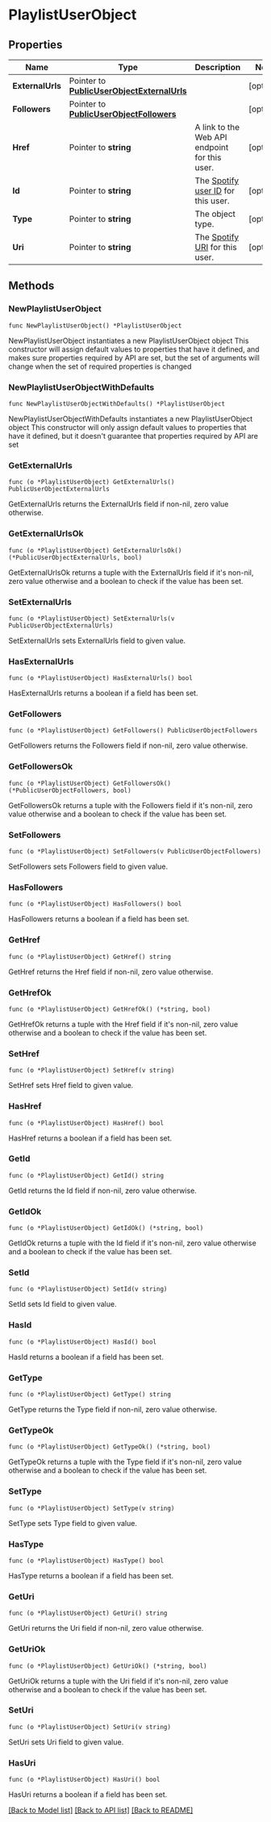 # PlaylistUserObject

## Properties

Name | Type | Description | Notes
------------ | ------------- | ------------- | -------------
**ExternalUrls** | Pointer to [**PublicUserObjectExternalUrls**](PublicUserObjectExternalUrls.md) |  | [optional] 
**Followers** | Pointer to [**PublicUserObjectFollowers**](PublicUserObjectFollowers.md) |  | [optional] 
**Href** | Pointer to **string** | A link to the Web API endpoint for this user.  | [optional] 
**Id** | Pointer to **string** | The [Spotify user ID](/documentation/web-api/#spotify-uris-and-ids) for this user.  | [optional] 
**Type** | Pointer to **string** | The object type.  | [optional] 
**Uri** | Pointer to **string** | The [Spotify URI](/documentation/web-api/#spotify-uris-and-ids) for this user.  | [optional] 

## Methods

### NewPlaylistUserObject

`func NewPlaylistUserObject() *PlaylistUserObject`

NewPlaylistUserObject instantiates a new PlaylistUserObject object
This constructor will assign default values to properties that have it defined,
and makes sure properties required by API are set, but the set of arguments
will change when the set of required properties is changed

### NewPlaylistUserObjectWithDefaults

`func NewPlaylistUserObjectWithDefaults() *PlaylistUserObject`

NewPlaylistUserObjectWithDefaults instantiates a new PlaylistUserObject object
This constructor will only assign default values to properties that have it defined,
but it doesn't guarantee that properties required by API are set

### GetExternalUrls

`func (o *PlaylistUserObject) GetExternalUrls() PublicUserObjectExternalUrls`

GetExternalUrls returns the ExternalUrls field if non-nil, zero value otherwise.

### GetExternalUrlsOk

`func (o *PlaylistUserObject) GetExternalUrlsOk() (*PublicUserObjectExternalUrls, bool)`

GetExternalUrlsOk returns a tuple with the ExternalUrls field if it's non-nil, zero value otherwise
and a boolean to check if the value has been set.

### SetExternalUrls

`func (o *PlaylistUserObject) SetExternalUrls(v PublicUserObjectExternalUrls)`

SetExternalUrls sets ExternalUrls field to given value.

### HasExternalUrls

`func (o *PlaylistUserObject) HasExternalUrls() bool`

HasExternalUrls returns a boolean if a field has been set.

### GetFollowers

`func (o *PlaylistUserObject) GetFollowers() PublicUserObjectFollowers`

GetFollowers returns the Followers field if non-nil, zero value otherwise.

### GetFollowersOk

`func (o *PlaylistUserObject) GetFollowersOk() (*PublicUserObjectFollowers, bool)`

GetFollowersOk returns a tuple with the Followers field if it's non-nil, zero value otherwise
and a boolean to check if the value has been set.

### SetFollowers

`func (o *PlaylistUserObject) SetFollowers(v PublicUserObjectFollowers)`

SetFollowers sets Followers field to given value.

### HasFollowers

`func (o *PlaylistUserObject) HasFollowers() bool`

HasFollowers returns a boolean if a field has been set.

### GetHref

`func (o *PlaylistUserObject) GetHref() string`

GetHref returns the Href field if non-nil, zero value otherwise.

### GetHrefOk

`func (o *PlaylistUserObject) GetHrefOk() (*string, bool)`

GetHrefOk returns a tuple with the Href field if it's non-nil, zero value otherwise
and a boolean to check if the value has been set.

### SetHref

`func (o *PlaylistUserObject) SetHref(v string)`

SetHref sets Href field to given value.

### HasHref

`func (o *PlaylistUserObject) HasHref() bool`

HasHref returns a boolean if a field has been set.

### GetId

`func (o *PlaylistUserObject) GetId() string`

GetId returns the Id field if non-nil, zero value otherwise.

### GetIdOk

`func (o *PlaylistUserObject) GetIdOk() (*string, bool)`

GetIdOk returns a tuple with the Id field if it's non-nil, zero value otherwise
and a boolean to check if the value has been set.

### SetId

`func (o *PlaylistUserObject) SetId(v string)`

SetId sets Id field to given value.

### HasId

`func (o *PlaylistUserObject) HasId() bool`

HasId returns a boolean if a field has been set.

### GetType

`func (o *PlaylistUserObject) GetType() string`

GetType returns the Type field if non-nil, zero value otherwise.

### GetTypeOk

`func (o *PlaylistUserObject) GetTypeOk() (*string, bool)`

GetTypeOk returns a tuple with the Type field if it's non-nil, zero value otherwise
and a boolean to check if the value has been set.

### SetType

`func (o *PlaylistUserObject) SetType(v string)`

SetType sets Type field to given value.

### HasType

`func (o *PlaylistUserObject) HasType() bool`

HasType returns a boolean if a field has been set.

### GetUri

`func (o *PlaylistUserObject) GetUri() string`

GetUri returns the Uri field if non-nil, zero value otherwise.

### GetUriOk

`func (o *PlaylistUserObject) GetUriOk() (*string, bool)`

GetUriOk returns a tuple with the Uri field if it's non-nil, zero value otherwise
and a boolean to check if the value has been set.

### SetUri

`func (o *PlaylistUserObject) SetUri(v string)`

SetUri sets Uri field to given value.

### HasUri

`func (o *PlaylistUserObject) HasUri() bool`

HasUri returns a boolean if a field has been set.


[[Back to Model list]](../README.md#documentation-for-models) [[Back to API list]](../README.md#documentation-for-api-endpoints) [[Back to README]](../README.md)


